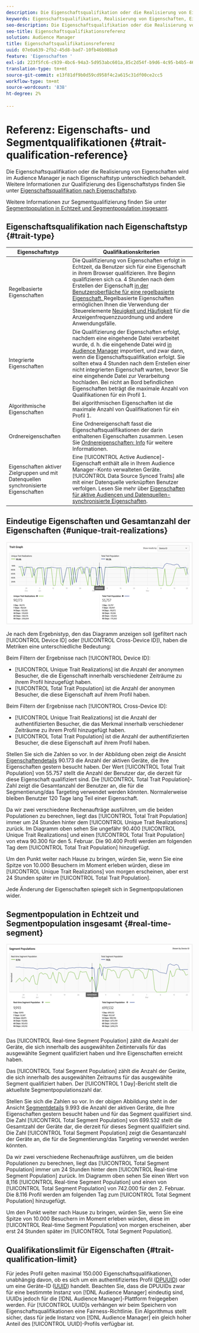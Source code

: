 ```yaml
---
description: Die Eigenschaftsqualifikation oder die Realisierung von Eigenschaften wird im Audience Manager je nach Eigenschaftstyp unterschiedlich behandelt. Die nachstehende Tabelle enthält detaillierte Informationen zur Eigenschaftsqualifikation.
keywords: Eigenschaftsqualifikation, Realisierung von Eigenschaften, Eindeutige Eigenschaften, UTR, Gesamtanzahl der Eigenschaften, TTP
seo-description: Die Eigenschaftsqualifikation oder die Realisierung von Eigenschaften wird im Audience Manager je nach Eigenschaftstyp unterschiedlich behandelt. Die nachstehende Tabelle enthält detaillierte Informationen zur Eigenschaftsqualifikation.
seo-title: Eigenschaftsqualifikationsreferenz
solution: Audience Manager
title: Eigenschaftsqualifikationsreferenz
uuid: 07e0a639-2fb2-45d8-bad7-10fb46b08ba9
feature: 'Eigenschaften '
exl-id: 223f5fc6-c939-4bc6-94a3-5d953abc601a,85c2d54f-b9d6-4c95-b4b5-466119effc2a,85c2d54f-b9d6-4c95-b4b5-466119effc2a,223f5fc6-c939-4bc6-94a3-5d953abc601a
translation-type: tm+mt
source-git-commit: e13f81df9b0d59cd958f4c2a615c31df00ce2cc5
workflow-type: tm+mt
source-wordcount: '838'
ht-degree: 2%

---
```


# Referenz: Eigenschafts- und Segmentqualifikationen {#trait-qualification-reference}

Die Eigenschaftsqualifikation oder die Realisierung von Eigenschaften wird im Audience Manager je nach Eigenschaftstyp unterschiedlich behandelt. Weitere Informationen zur Qualifizierung des Eigenschaftstyps finden Sie unter [Eigenschaftsqualifikation nach Eigenschaftstyp](#trait-type).

Weitere Informationen zur Segmentqualifizierung finden Sie unter [Segmentpopulation in Echtzeit und Segmentpopulation insgesamt](#real-time-segment).



## Eigenschaftsqualifikation nach Eigenschaftstyp {#trait-type}

| Eigenschaftstyp | Qualifikationskriterien |
|---|---|
| Regelbasierte Eigenschaften | Die Qualifizierung von Eigenschaften erfolgt in Echtzeit, da Benutzer sich für eine Eigenschaft in ihrem Browser qualifizieren. Ihre Beginn qualifizieren sich ca. 4 Stunden nach dem Erstellen der Eigenschaft [in der Benutzeroberfläche für eine regelbasierte Eigenschaft. ](create-onboarded-rule-based-traits.md#create-rules-based-or-onboarded-traits) Regelbasierte Eigenschaften ermöglichen Ihnen die Verwendung der Steuerelemente [Neuigkeit und Häufigkeit](../segments/recency-and-frequency.md) für die Anzeigenfrequenzzuordnung und andere Anwendungsfälle. |
| Integrierte Eigenschaften | Die Qualifizierung der Eigenschaften erfolgt, nachdem eine eingehende Datei verarbeitet wurde, d. h. die eingehende Datei wird [in Audience Manager](../../faq/faq-inbound-data-ingestion.md) importiert, und zwar dann, wenn die Eigenschaftsqualifikation erfolgt. Sie sollten etwa 4 Stunden nach dem Erstellen einer nicht integrierten Eigenschaft warten, bevor Sie eine eingehende Datei zur Verarbeitung hochladen. Bei nicht an Bord befindlichen Eigenschaften beträgt die maximale Anzahl von Qualifikationen für ein Profil 1. |
| Algorithmische Eigenschaften | Bei algorithmischen Eigenschaften ist die maximale Anzahl von Qualifikationen für ein Profil 1. |
| Ordnereigenschaften | Eine Ordnereigenschaft fasst die Eigenschaftsqualifikationen der darin enthaltenen Eigenschaften zusammen. Lesen Sie [Ordnereigenschaften: Info](about-folder-traits.md) für weitere Informationen. |
| Eigenschaften aktiver Zielgruppen und mit Datenquellen synchronisierte Eigenschaften | Eine [!UICONTROL Active Audience]-Eigenschaft enthält alle in Ihrem Audience Manager-Konto verwalteten Geräte. [!UICONTROL Data Source Synced Traits] alle mit einer Datenquelle verknüpften Benutzer verfolgen. Lesen Sie mehr über [Eigenschaften für aktive Audiencen und Datenquellen-synchronisierte Eigenschaften](client-activity-synced-audience-traits.md). |

## Eindeutige Eigenschaften und Gesamtanzahl der Eigenschaften {#unique-trait-realizations}

![unique-property-realization](assets/trait-graph.png)

Je nach dem Ergebnistyp, den das Diagramm anzeigen soll (gefiltert nach [!UICONTROL Device ID] oder [!UICONTROL Cross-Device ID]), haben die Metriken eine unterschiedliche Bedeutung:

Beim Filtern der Ergebnisse nach [!UICONTROL Device ID]:

* [!UICONTROL Unique Trait Realizations] ist die Anzahl der anonymen Besucher, die die Eigenschaft innerhalb verschiedener Zeiträume zu ihrem Profil hinzugefügt haben.
* [!UICONTROL Total Trait Population] ist die Anzahl der anonymen Besucher, die diese Eigenschaft auf ihrem Profil haben.

Beim Filtern der Ergebnisse nach [!UICONTROL Cross-Device ID]:

* [!UICONTROL Unique Trait Realizations] ist die Anzahl der authentifizierten Besucher, die das Merkmal innerhalb verschiedener Zeiträume zu ihrem Profil hinzugefügt haben.
* [!UICONTROL Total Trait Population] ist die Anzahl der authentifizierten Besucher, die diese Eigenschaft auf ihrem Profil haben.

Stellen Sie sich die Zahlen so vor. In der Abbildung oben zeigt die Ansicht [Eigenschaftendetails](../../features/traits/trait-details-page.md) 90.173 die Anzahl der aktiven Geräte, die Ihre Eigenschaften gestern besucht haben. Der Wert [!UICONTROL Total Trait Population] von 55.757 stellt die Anzahl der Benutzer dar, die derzeit für diese Eigenschaft qualifiziert sind. Die [!UICONTROL Total Trait Population]-Zahl zeigt die Gesamtanzahl der Benutzer an, die für die Segmentierung/das Targeting verwendet werden könnten. Normalerweise bleiben Benutzer 120 Tage lang Teil einer Eigenschaft.

Da wir zwei verschiedene Rechenaufträge ausführen, um die beiden Populationen zu berechnen, liegt das [!UICONTROL Total Trait Population] immer um 24 Stunden hinter dem [!UICONTROL Unique Trait Realizations] zurück. Im Diagramm oben sehen Sie ungefähr 90.400 [!UICONTROL Unique Trait Realizations] und einen [!UICONTROL Total Trait Population] von etwa 90.300 für den 5. Februar. Die 90.400 Profil werden am folgenden Tag dem [!UICONTROL Total Trait Population] hinzugefügt.

Um den Punkt weiter nach Hause zu bringen, würden Sie, wenn Sie eine Spitze von 10.000 Besuchern im Moment erleben würden, diese im [!UICONTROL Unique Trait Realizations] von morgen erscheinen, aber erst 24 Stunden später im [!UICONTROL Total Trait Population].

Jede Änderung der Eigenschaften spiegelt sich in Segmentpopulationen wider.

## Segmentpopulation in Echtzeit und Segmentpopulation insgesamt {#real-time-segment}

![unique-property-realization](assets/segment-graph.png)

Das [!UICONTROL Real-time Segment Population] zählt die Anzahl der Geräte, die sich innerhalb des ausgewählten Zeitintervalls für das ausgewählte Segment qualifiziert haben und Ihre Eigenschaften erreicht haben.

Das [!UICONTROL Total Segment Population] zählt die Anzahl der Geräte, die sich innerhalb des ausgewählten Zeitraums für das ausgewählte Segment qualifiziert haben. Der [!UICONTROL 1 Day]-Bericht stellt die aktuellste Segmentpopulationszahl dar.

Stellen Sie sich die Zahlen so vor. In der obigen Abbildung steht in der Ansicht [Segmentdetails](../../features/segments/segment-summary-view.md) 9.993 die Anzahl der aktiven Geräte, die Ihre Eigenschaften gestern besucht haben und für das Segment qualifiziert sind. Die Zahl [!UICONTROL Total Segment Population] von 699.532 stellt die Gesamtzahl der Geräte dar, die derzeit für dieses Segment qualifiziert sind. Die Zahl [!UICONTROL Total Segment Population] zeigt die Gesamtanzahl der Geräte an, die für die Segmentierung/das Targeting verwendet werden könnten.

Da wir zwei verschiedene Rechenaufträge ausführen, um die beiden Populationen zu berechnen, liegt das [!UICONTROL Total Segment Population] immer um 24 Stunden hinter dem [!UICONTROL Real-time Segment Population] zurück. Im Diagramm oben sehen Sie einen Wert von 8,116 [!UICONTROL Real-time Segment Population] und einen von [!UICONTROL Total Segment Population] von 742.000 für den 2. Februar. Die 8.116 Profil werden am folgenden Tag zum [!UICONTROL Total Segment Population] hinzugefügt.

Um den Punkt weiter nach Hause zu bringen, würden Sie, wenn Sie eine Spitze von 10.000 Besuchern im Moment erleben würden, diese im [!UICONTROL Real-time Segment Population] von morgen erscheinen, aber erst 24 Stunden später im [!UICONTROL Total Segment Population].

## Qualifikationslimit für Eigenschaften {#trait-qualification-limit}

Für jedes Profil gelten maximal 150.000 Eigenschaftsqualifikationen, unabhängig davon, ob es sich um ein authentifiziertes Profil ([DPUUID](../../reference/ids-in-aam.md)) oder um eine Geräte-ID ([UUID](../../reference/ids-in-aam.md)) handelt. Beachten Sie, dass die DPUUIDs zwar für eine bestimmte Instanz von [!DNL Audience Manager] eindeutig sind, UUIDs jedoch für die [!DNL Audience Manager]-Plattform freigegeben werden. Für [!UICONTROL UUID]s verhängen wir beim Speichern von Eigenschaftsqualifikationen eine Fairness-Richtlinie. Ein Algorithmus stellt sicher, dass für jede Instanz von [!DNL Audience Manager] ein gleich hoher Anteil des [!UICONTROL UUID]-Profils verfügbar ist.
